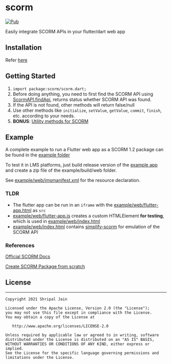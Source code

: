 # scorm

[![Pub](https://img.shields.io/pub/v/scorm.svg)](https://pub.dev/packages/scorm)

Easily integrate SCORM APIs in your flutter/dart web app

## Installation
Refer [here](https://pub.dev/packages/scorm/install)

## Getting Started

1. `import package:scorm/scorm.dart;`
2. Before doing anything, you need to first find the SCORM API using [ScormAPI.findApi](https://pub.dev/documentation/scorm/latest/scorm/ScormAPI/findApi.html), returns status whether SCORM API was found.
3. If the API is not found, other methods will return false/null
4. Use other methods like `initialize`, `setValue`, `getValue`, `commit`, `finish`, etc. according to your needs.
5. **BONUS**: [Utility methods for SCORM](https://pub.dev/documentation/scorm/latest/scorm/ScormUtils-class.html)

## Example

A complete example to run a Flutter web app as a SCORM 1.2 package can be found in the [example folder](https://github.com/shripal17/dart_scorm/example)

To test it in LMS platforms, just build release version of the [example app](https://github.com/shripal17/dart_scorm/example) and create a zip file of the example/build/web folder.

See [example/web/imsmanifest.xml](https://github.com/shripal17/dart_scorm/example/web/imsmanifest.xml) for the resource declaration.

### TLDR
- The flutter app can be run in an `iframe` with the [example/web/flutter-app.html](https://github.com/shripal17/dart_scorm/example/web/flutter-app.html) as `src`
- [example/web/flutter-app.js](https://github.com/shripal17/dart_scorm/example/web/flutter-app.js) creates a custom HTMLElement **for testing**, which is used in [example/web/index.html](https://github.com/shripal17/dart_scorm/example/web/index.html)
- [example/web/index.html](https://github.com/shripal17/dart_scorm/example/web/index.html) contains [simplify-scorm](https://github.com/gabrieldoty/simplify-scorm) for emulation of the SCORM API

### References
[Official SCORM Docs](https://scorm.com/scorm-explained/technical-scorm/scorm-12-overview-for-developers)

[Create SCORM Package from scratch](https://myelearningworld.com/3-best-ways-to-create-a-scorm-content-package/)

## License

--------

    Copyright 2021 Shripal Jain

    Licensed under the Apache License, Version 2.0 (the "License");
    you may not use this file except in compliance with the License.
    You may obtain a copy of the License at

       http://www.apache.org/licenses/LICENSE-2.0

    Unless required by applicable law or agreed to in writing, software
    distributed under the License is distributed on an "AS IS" BASIS,
    WITHOUT WARRANTIES OR CONDITIONS OF ANY KIND, either express or implied.
    See the License for the specific language governing permissions and
    limitations under the License.

